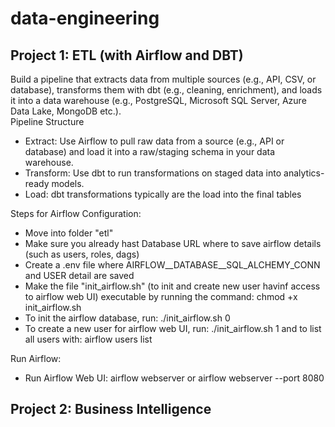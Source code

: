 # data-engineering

<div>
<h2>Project 1: ETL (with Airflow and DBT)</h2>
<span>
Build a pipeline that extracts data from multiple sources (e.g., API, CSV, or database), transforms them with dbt (e.g., cleaning, enrichment), and loads it into a data warehouse (e.g., PostgreSQL, Microsoft SQL Server, Azure Data Lake, MongoDB etc.).
</span><br>
<span>Pipeline Structure</span>
<ul>
    <li>Extract: Use Airflow to pull raw data from a source (e.g., API or database) and load it into a raw/staging schema in your data warehouse.</li>
    <li>Transform: Use dbt to run transformations on staged data into analytics-ready models.</li>
    <li>Load: dbt transformations typically are the load into the final tables</li>
</ul>

<div>
    <span>Steps for Airflow Configuration:</span>
    <ul>
        <li>Move into folder "etl"</li>
        <li>Make sure you already hast Database URL where to save airflow details (such as users, roles, dags)</li>
        <li>Create a .env file where AIRFLOW__DATABASE__SQL_ALCHEMY_CONN and USER detail are saved</li>
        <li>Make the file "init_airflow.sh" (to init and create new user havinf access to airflow web UI) executable 
            by running the command: chmod +x init_airflow.sh
        </li>
        <li>To init the airflow database, run: ./init_airflow.sh 0 </li>
        <li>To create a new user for airflow web UI, run: ./init_airflow.sh 1 and to list all users with: airflow users list </li>
    </ul>
</div>

<div>
    <span>Run Airflow:</span>
    <ul>
        <li>Run Airflow Web UI: airflow webserver or airflow webserver --port 8080</li>
    </ul>
</div>
</div>

<div>
    <h2>Project 2: Business Intelligence</h2>
</div>